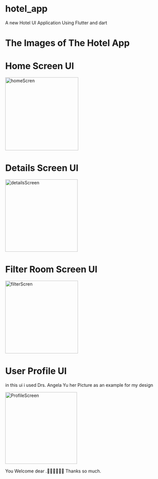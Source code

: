 # hotel_app

A new Hotel UI Application Using Flutter and dart

# The Images of The Hotel App 

# Home Screen UI

<img width="232" alt="homeScren" src="https://user-images.githubusercontent.com/116594165/201705985-0adcfa19-cde9-44c5-9711-a748574aeced.png">


# Details Screen UI 

<img width="230" alt="detailsScreen" src="https://user-images.githubusercontent.com/116594165/201706125-db5d71c4-f03e-4f3b-adf2-4895a996b017.png">

# Filter Room Screen UI 

<img width="231" alt="filterScren" src="https://user-images.githubusercontent.com/116594165/201706296-fdf915ae-09dc-428d-8921-0fc2d1c7309a.png">

# User Profile UI 
in this ui i used Drs. Angela Yu her Picture as an example for my design

<img width="228" alt="ProfileScreen" src="https://user-images.githubusercontent.com/116594165/201706906-82341109-7d59-41fb-8008-f803138477d6.png">


You Welcome dear .🤗🥰👨‍💻🧑‍💻
Thanks so much.
